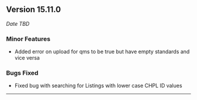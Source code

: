 
## Version 15.11.0
_Date TBD_

### Minor Features
* Added error on upload for qms to be true but have empty standards and vice versa

### Bugs Fixed
* Fixed bug with searching for Listings with lower case CHPL ID values

---
